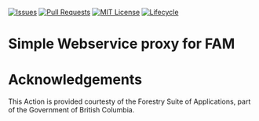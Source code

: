 <!-- Project Badges -->
[![Issues](https://img.shields.io/github/issues/bcgov/nr-fam-idim-lookup-proxy)](/../../issues)
[![Pull Requests](https://img.shields.io/github/issues-pr/bcgov/nr-fam-idim-lookup-proxy)](/../../pulls)
[![MIT License](https://img.shields.io/github/license/bcgov/nr-fam-idim-lookup-proxy.svg)](/LICENSE)
[![Lifecycle](https://img.shields.io/badge/Lifecycle-Experimental-339999)](https://github.com/bcgov/repomountie/blob/master/doc/lifecycle-badges.md)

# Simple Webservice proxy for FAM


# Acknowledgements

This Action is provided courtesty of the Forestry Suite of Applications, part of the Government of British Columbia.
